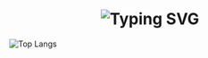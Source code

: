 <h1 align='center'>
  <img src="https://readme-typing-svg.herokuapp.com/?
      font=Architects+Daughter&size=35&center=true&pause=1000&random=false&width=435&
      lines=Hello+There!+:wave:;+I'm Shane!;"
      alt="Typing SVG" />
</h1>


![Top Langs](https://github-readme-stats.vercel.app/api/top-langs/?username=ShaneDT1126&layout=compact)
<!--
**ShaneDT1126/ShaneDT1126** is a ✨ _special_ ✨ repository because its `README.md` (this file) appears on your GitHub profile.

Here are some ideas to get you started:

- 🔭 I’m currently working on ...
- 🌱 I’m currently learning ...
- 👯 I’m looking to collaborate on ...
- 🤔 I’m looking for help with ...
- 💬 Ask me about ...
- 📫 How to reach me: ...
- 😄 Pronouns: ...
- ⚡ Fun fact: ...
-->
